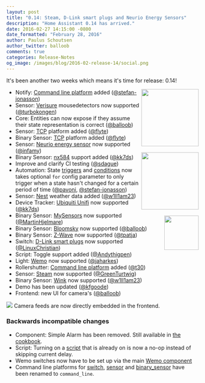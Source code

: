 ```yaml
---
layout: post
title: "0.14: Steam, D-Link smart plugs and Neurio Energy Sensors"
description: "Home Assistant 0.14 has arrived."
date: 2016-02-27 14:15:00 -0800
date_formatted: "February 28, 2016"
author: Paulus Schoutsen
author_twitter: balloob
comments: true
categories: Release-Notes
og_image: /images/blog/2016-02-release-14/social.png
---
```


It's been another two weeks which means it's time for release: 0.14!

<img src='/images/supported_brands/neurio.png' style='clear: right; margin-left: 5px; border:none; box-shadow: none; float: right; margin-bottom: 16px;' width='150' /><img src='/images/supported_brands/dlink.png' style='clear: right; margin-left: 5px; border:none; box-shadow: none; float: right; margin-bottom: 16px;' width='150' /><img src='/images/supported_brands/steam.png' style='clear: right; margin-left: 5px; border:none; box-shadow: none; float: right; margin-bottom: 16px;' width='90' />

 - Notify: [Command line platform][notify.command_line] added ([@stefan-jonasson])
 - Sensor: [Verisure] mousedetectors now supported ([@turbokongen])
 - Core: Entities can now expose if they assume their state representation is correct ([@balloob])
 - Sensor: [TCP][sensor.tcp] platform added ([@flyte])
 - Binary Sensor: [TCP][binary_sensor.tcp] platform added ([@flyte])
 - Sensor: [Neurio energy sensor] now supported ([@infamy])
 - Binary Sensor: [nx584] support added ([@kk7ds])
 - Improve and clarify CI testing ([@sdague])
 - Automation: State [triggers] and [conditions] now takes optional `for` config parameter to only trigger when a state hasn't changed for a certain period of time ([@pavoni], [@stefan-jonasson])
 - Sensor: [Nest] weather data added ([@w1ll1am23])
 - Device Tracker: [Ubiquiti Unifi] now supported ([@kk7ds])
 - Binary Sensor: [MySensors] now supported ([@MartinHjelmare])
 - Binary Sensor: [Bloomsky] now supported ([@balloob])
 - Binary Sensor: [Z-Wave] now supported ([@tpatja])
 - Switch: [D-Link smart plugs] now supported ([@LinuxChristian])
 - Script: Toggle support added ([@Andythigpen])
 - Light: [Wemo] now supported ([@jaharkes])
 - Rollershutter: [Command line platform][rollershutter.command_line] added ([@t30])
 - Sensor: [Steam] now supported ([@GreenTurtwig])
 - Binary Sensor: [Wink] now supported ([@w1ll1am23])
 - Demo has been updated ([@kfgoode])
 - Frontend: new UI for camera's ([@balloob])

<p class='img'>
  <img src='/images/blog/2016-02-release-14/screenshot-webcam.png'>
  Camera feeds are now directly embedded in the frontend.
</p>

### Backwards incompatible changes
 - Component: Simple Alarm has been removed. Still available in [the cookbook].
 - Script: Turning on a [script] that is already on is now a no-op instead of skipping current delay.
 - Wemo switches now have to be set up via the main [Wemo component]
 - Command line platforms for [switch][switch.cmd], [sensor][sensor.cmd] and [binary_sensor][binary_sensor.cmd] have been renamed to `command_line`.

[notify.command_line]: /components/notify.command_line/
[Verisure]: /components/sensor.verisure/
[binary_sensor.tcp]: /components/binary_sensor.tcp/
[sensor.tcp]: /components/sensor.tcp/
[Neurio energy sensor]: /components/sensor.neurio_energy/
[nx584]: /components/binary_sensor.nx584/
[triggers]: /components/automation/#state-trigger
[conditions]: /components/automation/#state-condition
[Nest]: /components/sensor.nest/
[Ubiquiti Unifi]: /components/device_tracker.unifi/
[MySensors]: /components/binary_sensor.mysensors/
[Bloomsky]: /components/binary_sensor.bloomsky/
[Z-Wave]: /components/binary_sensor.zwave/
[D-Link smart plugs]: /components/switch.dlink/
[Wemo]: /components/light.wemo/
[rollershutter.command_line]: /components/rollershutter.command_line/
[Steam]: /components/sensor.steam_online/
[Wink]: /components/binary_sensor.wink/
[the cookbook]: https://home-assistant.io/cookbook/python_component_simple_alarm/
[script]: /components/script/
[Wemo component]: /components/wemo/
[switch.cmd]: /components/switch.command_line/
[sensor.cmd]: /components/sensor.command_line/
[binary_sensor.cmd]: /components/binary_sensor.command_line/

[@stefan-jonasson]: https://github.com/stefan-jonasson
[@turbokongen]: https://github.com/turbokongen
[@balloob]: https://github.com/balloob
[@flyte]: https://github.com/flyte
[@infamy]: https://github.com/infamy
[@kk7ds]: https://github.com/kk7ds
[@sdague]: https://github.com/sdague
[@pavoni]: https://github.com/pavoni
[@w1ll1am23]: https://github.com/w1ll1am23
[@MartinHjelmare]: https://github.com/MartinHjelmare
[@tpatja]: https://github.com/tpatja
[@LinuxChristian]: https://github.com/LinuxChristian
[@Andythigpen]: https://github.com/Andythigpen
[@jaharkes]: https://github.com/jaharkes
[@t30]: https://github.com/t30
[@GreenTurtwig]: https://github.com/GreenTurtwig
[@kfgoode]: https://github.com/kfgoode
